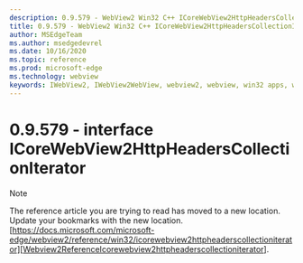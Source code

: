 ```yaml
---
description: 0.9.579 - WebView2 Win32 C++ ICoreWebView2HttpHeadersCollectionIterator
title: 0.9.579 - WebView2 Win32 C++ ICoreWebView2HttpHeadersCollectionIterator
author: MSEdgeTeam
ms.author: msedgedevrel
ms.date: 10/16/2020
ms.topic: reference
ms.prod: microsoft-edge
ms.technology: webview
keywords: IWebView2, IWebView2WebView, webview2, webview, win32 apps, win32, edge, ICoreWebView2, ICoreWebView2Controller, browser control, edge html, ICoreWebView2HttpHeadersCollectionIterator
---
```


# 0.9.579 - interface ICoreWebView2HttpHeadersCollectionIterator 

> [!NOTE]
> The reference article you are trying to read has moved to a new location.  
> Update your bookmarks with the new location.  
> [https://docs.microsoft.com/microsoft-edge/webview2/reference/win32/icorewebview2httpheaderscollectioniterator][Webview2ReferenceIcorewebview2httpheaderscollectioniterator].  

[Webview2ReferenceIcorewebview2httpheaderscollectioniterator]: /microsoft-edge/webview2/reference/win32/icorewebview2httpheaderscollectioniterator "interface ICoreWebView2HttpHeadersCollectionIterator | Microsoft Docs"
